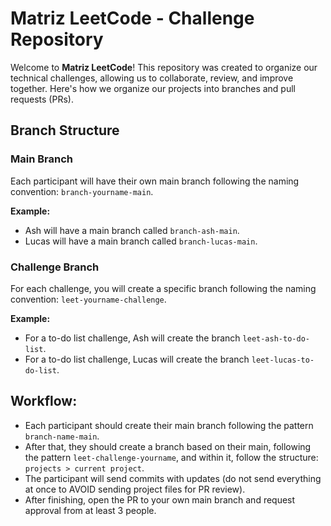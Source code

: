 # Matriz LeetCode - Challenge Repository

Welcome to **Matriz LeetCode**! This repository was created to organize our technical challenges, allowing us to collaborate, review, and improve together. Here's how we organize our projects into branches and pull requests (PRs).

## Branch Structure

### Main Branch
Each participant will have their own main branch following the naming convention: `branch-yourname-main`.

**Example:**
- Ash will have a main branch called `branch-ash-main`.
- Lucas will have a main branch called `branch-lucas-main`.

### Challenge Branch
For each challenge, you will create a specific branch following the naming convention: `leet-yourname-challenge`.

**Example:**
- For a to-do list challenge, Ash will create the branch `leet-ash-to-do-list`.
- For a to-do list challenge, Lucas will create the branch `leet-lucas-to-do-list`.

## Workflow:

- Each participant should create their main branch following the pattern `branch-name-main`.
- After that, they should create a branch based on their main, following the pattern `leet-challenge-yourname`, and within it, follow the structure: `projects > current project`.
- The participant will send commits with updates (do not send everything at once to AVOID sending project files for PR review).
- After finishing, open the PR to your own main branch and request approval from at least 3 people.
